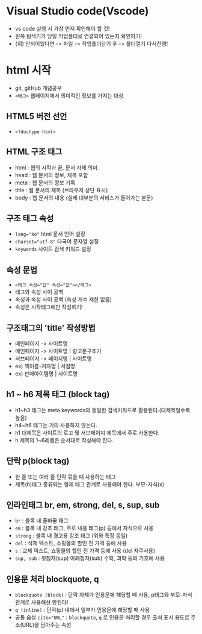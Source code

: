 # Visual Studio code(Vscode)
* vs code 실행 시 가장 먼저 확인해야 할 것!
* 왼쪽 탐색기가 당일 작업폴더로 연결되어 있는지 확인하기!
* (위) 안되어있다면 -> 파일 -> 작업폴더닫기 후 -> 폴더열기 다시진행!
# html 시작
* git, gitHub 개념공부
* `<태그>` 웹페이지에서 의미적인 정보를 가지는 대상
## HTML5 버전 선언
* `<!doctype html>`
## HTML 구조 태그
* html : 웹의 시작과 끝, 문서 자체 의미.
* head : 웹 문서의 정보, 제목 포함
* meta : 웹 문서의 정보 기록
* title : 웹 문서의 제목 (브라우저 상단 표시)
* body : 웹 문서의 내용 (실제 대부분의 서비스가 들어가는 본문)
## 구조 태그 속성
* `lang="ko"` html 문서 언어 설정
* `charset="utf-8"` 다국어 문자열 설정
* `keywords` 사이트 검색 키워드 설정
## 속성 문법
* `<태그 속성="값" 속성="값"></태그>`
* 태그와 속성 사이 공백
* 속성과 속성 사이 공백 (속성 개수 제한 없음)
* 속성은 시작태그에만 작성하기!
## 구조태그의 'title' 작성방법
* 메인페이지 -> 사이트명
* 메인페이지 -> 사이트명 | 광고문구추가
* 서브페이지 -> 페이지명 | 사이트명
* ex) 책이름-저자명 | 서점명
* ex) 판매아이템명 | 사이트명
## h1 ~ h6 제목 태그 (block tag)
* h1~h3 태그는 meta keywords와 동일한 검색키워드로 활용된다.(대제목일수록 높음)
* h4~h6 태그는 거의 사용하지 않는다.
* h1 대제목은 사이트의 로고 및 서브페이지 제목에서 주로 사용한다.
* h 제목의 1~6레벨은 순서대로 작성해야 한다.
## 단락 p(block tag)
* 한 줄 또는 여러 줄 단락 묶을 때 사용하는 태그
* 제목(h)태그 종류와는 형제 태그 관계로 사용해야 한다. 부모-자식(x)
## 인라인태그 br, em, strong, del, s, sup, sub 
* `br` : 블록 내 줄바꿈 태그
* `em` : 블록 내 강조 태그, 주로 내용 태그(p) 등에서 자식으로 사용
* `strong` : 블록 내 경고용 강조 태그 (위와 특징 동일)
* `del` : 삭제 텍스트, 쇼핑몰의 할인 전 가격 등에 사용
* `s` : 교체 텍스트, 쇼핑몰의 할인 전 가격 등에 사용 (del 자주사용)
* `sup, sub` : 윗첨자(sup) 아래첨자(sub) 수학, 과학 등의 기호에 사용
## 인용문 처리 blockquote, q
* `blockquote (block)` : 단락 자체가 인용문에 해당할 때 사용, p태그와 부모-자식 관계로 사용해선 안된다!
* `q (inline)` : 단락(p) 내에서 일부가 인용문에 해당할 때 사용
* 공통 습성 `cite="URL"` : `blockquote`, `q` 로 인용문 처리할 경우 출처 표시 용도로 주소(URL)을 담아주는 속성